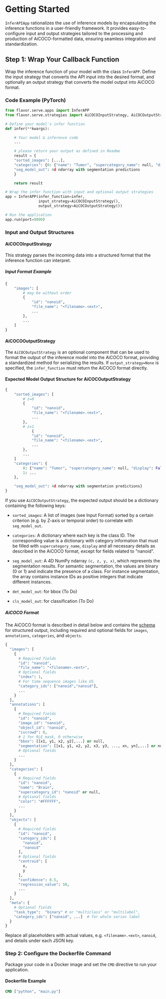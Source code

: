 # Getting Started
`InferAPIApp` rationalizes the use of inference models by encapsulating the inference functions in a user-friendly framework. It provides easy-to-configure input and output strategies tailored to the processing and production of AiCOCO-formatted data, ensuring seamless integration and standardization.

## Step 1: Wrap Your Callback Function

Wrap the inference function of your model with the class `InferAPP`. Define the input strategy that converts the API input into the desired format, and optionally an output strategy that converts the model output into AiCOCO format.

### Code Example (PyTorch)

```python
from flavor.serve.apps import InferAPP
from flavor.serve.strategies import AiCOCOInputStrategy, AiCOCOutputStrategy

# Define your model's infer function
def infer(**kwargs):

    # Your model & inference code
    ...

    # please return your output as defined in Readme
    result = {
    "sorted_images": [...],
    "categories": {0: {"name": "Tumor", "supercategory_name": null, "display": False}},
    "seg_model_out": 4d ndarray with segmentation predictions
    }

    return result

# Wrap the infer function with input and optional output strategies
app = InferAPP(infer_function=infer,
               input_strategy=AiCOCOInputStrategy(),
               output_strategy=AiCOCOutputStrategy())

# Run the application
app.run(port=9000)
```

### Input and Output Structures

#### AiCOCOInputStrategy

This strategy parses the incoming data into a structured format that the inference function can interpret.

##### Input Format Example

```python
{
    "images": [
        # may be without order
        {
            "id": "nanoid",
            "file_name": "<filename>.<ext>",
            ...
        },
        ...
    ]
}
```

#### AiCOCOOutputStrategy

The `AiCOCOutputStrategy` is an optional component that can be used to format the output of the inference model into the AiCOCO format, providing a standardized method for serializing the results. If `output_strategy=None` is specified, the `infer_function` must return the AiCOCO format directly.

#### Expected Model Output Structure for AiCOCOutputStrategy
```python
{
	"sorted_images": [
	    # z=0
	    {
	        "id": "nanoid",
	        "file_name": "<filename>.<ext>",
	        ...
	    },
	    # z=1
            {
	        "id": "nanoid",
	        "file_name": "<filename>.<ext>",
	        ...
	    },
	    ...
	]
	"categories": {
	    0: {"name": "Tumor", "supercategory_name": null, "display": False},
	    1: ...
	},

	"seg_model_out": 4d ndarray with segmentation predictions}
}
```
If  you  use  `AiCOCOutputStrategy`,  the  expected  output  should  be  a  dictionary  containing  the  following  keys:

 -  `sorted_images`:  A  list  of  images (see Input Format) sorted by  a certain criterion  (e.g.  by  Z-axis  or  temporal order) to  correlate  with  `seg_model_out`.

- `categories`: A dictionary where each key is the class ID. The corresponding value is a dictionary with category information that must be filled with `supercategory_name`, `display` and all necessary details as described in the AiCOCO format, except for fields related to "nanoid".

- `seg_model_out`: A 4D NumPy ndarray `(c, z, y, x)`, which represents the segmentation results. For semantic segmentation, the values are binary (0 or 1) and indicate the presence of a class. For instance segmentation, the array contains instance IDs as positive integers that indicate different instances.

- `det_model_out`: for bbox (To Do)

- `cls_model_out`: for classification (To Do)

##### AiCOCO Format

The AiCOCO format is described in detail below and contains the [schema](../../schema/ai-coco-v2.json)  for structured output, including required and optional fields for `images`, `annotations`, `categories`, and `objects`.

```python
{
  "images": [
    {
      # Required fields
      "id": "nanoid",
      "file_name": "<filename>.<ext>",
      # Optional fields
      "index": 1,
      # For time sequence images like US
      "category_ids": ["nanoid","nanoid"],
      ...
    }
  ],
  "annotations": [
    {
      # Required fields
      "id": "nanoid",
      "image_id": "nanoid",
      "object_id": "nanoid",
      "iscrowd": 0,
      # 1 for RLE mask, 0 otherwise
      "bbox": [[x1, y1, x2, y2],...] or null,
      "segmentation": [[x1, y1, x2, y2, x3, y3, ..., xn, yn],...] or null,
      # Optional fields
      ...
    }
  ],
  "categories": [
    {
      # Required fields
      "id": "nanoid",
      "name": "Brain",
      "supercategory_id": "nanoid" or null,
      # Optional fields
      "color": "#FFFFFF",
      ...
    }
  ],
  "objects": [
    {
      # Required fields
      "id": "nanoid",
      "category_ids": [
        "nanoid",
        "nanoid"
      ],
      # Optional fields
      "centroid": [
        x,
        y
      ],
      "confidence": 0.5,
      "regression_value": 50,
      ...
    }
  ],
  "meta": {
    # Optional fields
    "task_type":  "binary" # or "multiclass" or "multilabel",
    "category_ids": ["nanoid", ...]  # for whole series label
  }
}
```

Replace all placeholders with actual values, e.g.  `<filename>.<ext>`, `nanoid`, and details under each JSON key.

### Step 2: Configure the Dockerfile Command

Package your code in a Docker image and set the `CMD` directive to run your application.

#### Dockerfile Example

```dockerfile
CMD ["python", "main.py"]
```
